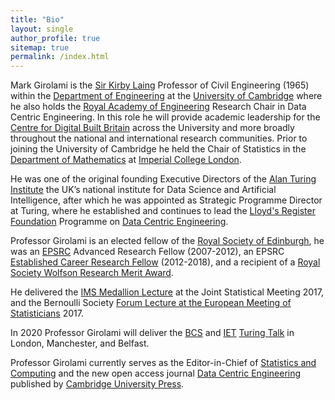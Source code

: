 ```yaml
---
title: "Bio"
layout: single
author_profile: true
sitemap: true
permalink: /index.html
---
```


Mark Girolami is the [Sir Kirby Laing](https://en.wikipedia.org/wiki/Kirby_Laing) Professor of Civil Engineering (1965) within the [Department of Engineering](http://www.eng.cam.ac.uk) at the [University of Cambridge](https://www.cam.ac.uk) where he also holds the [Royal Academy of Engineering](https://www.raeng.org.uk) Research Chair in Data Centric Engineering. In this role he will provide academic leadership for the [Centre for Digital Built Britain](https://www.cdbb.cam.ac.uk) across the University and more broadly throughout the national and international research communities. Prior to joining the University of Cambridge he held the Chair of Statistics in the [Department of Mathematics](https://www.imperial.ac.uk/mathematics) at [Imperial College London](https://www.imperial.ac.uk). 

He was one of the original founding Executive Directors of the [Alan Turing Institute](https://www.turing.ac.uk) the UK’s national institute for Data Science and Artificial Intelligence, after which he was appointed as Strategic Programme Director at Turing, where he established and continues to lead the [Lloyd's Register Foundation](https://www.lrfoundation.org.uk/en/) Programme on [Data Centric Engineering](https://www.turing.ac.uk/research/research-programmes/data-centric-engineering).

Professor Girolami is an elected fellow of the [Royal Society of Edinburgh](https://www.rse.org.uk), he was an [EPSRC](https://epsrc.ukri.org) Advanced Research Fellow (2007-2012), an EPSRC [Established Career Research Fellow](https://epsrc.ukri.org/about/people/markgirolami/) (2012-2018), and a recipient of a [Royal Society Wolfson Research Merit Award](https://royalsociety.org/grants-schemes-awards/grants/wolfson-research-merit/).

He delivered the [IMS Medallion Lecture](http://bulletin.imstat.org/2017/05/medallion-lecture-preview-mark-girolami/) at the Joint Statistical Meeting 2017, and the Bernoulli Society [Forum Lecture at the European Meeting of Statisticians](http://ems2017.helsinki.fi) 2017.

In 2020 Professor Girolami will deliver the [BCS](https://www.bcs.org) and [IET](https://www.theiet.org) [Turing Talk](https://www.bcs.org/events-home/turing-talk/) in London, Manchester, and Belfast.

Professor Girolami currently serves as the Editor-in-Chief of [Statistics and Computing](https://link.springer.com/journal/11222) and the new open access journal [Data Centric Engineering](https://www.cambridge.org/core/journals/data-centric-engineering) published by [Cambridge University Press](https://www.cambridge.org).


